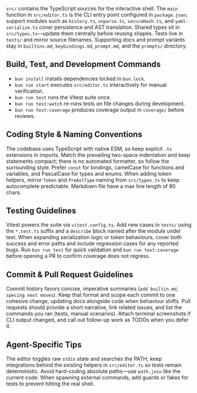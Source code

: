 
`src/` contains the TypeScript sources for the interactive shell. The `main`
function in `src/editor.ts` is the CLI entry point configured in `package.json`;
support modules such as `history.ts`, `unparse.ts`, `secureHash.ts`, and
`yaml-serialize.ts` cover persistence and AST translation. Shared types sit in
`src/types.ts`—update them centrally before reusing shapes. Tests live in
`tests/` and mirror source filenames. Supporting docs and prompt variants stay
in `builtins.md`, `keybindings.md`, `prompt.md`, and the `prompts/` directory.

## Build, Test, and Development Commands

- `bun install` installs dependencies locked in `bun.lock`.
- `bun run start` executes `src/editor.ts` interactively for manual
  verification.
- `bun run test` runs the Vitest suite once.
- `bun run test:watch` re-runs tests on file changes during development.
- `bun run test:coverage` produces coverage output in `coverage/` before
  reviews.

## Coding Style & Naming Conventions

The codebase uses TypeScript with native ESM, so keep explicit `.ts` extensions
in imports. Match the prevailing two-space indentation and keep statements
compact; there is no automated formatter, so follow the surrounding style.
Prefer `const` for bindings, camelCase for functions and variables, and
PascalCase for types and enums. When adding token helpers, mirror `Token` and
`PreAstType` naming from `src/types.ts` to keep autocomplete predictable.
Markdown file have a max line length of 80 chars.

## Testing Guidelines

Vitest powers the suite via `vitest.config.ts`. Add new cases in `tests/` using
the `*.test.ts` suffix and a `describe` block named after the module under test.
When expanding serialization logic or token behaviours, cover both success and
error paths and include regression cases for any reported bugs. Run `bun run
test` for quick validation and `bun run test:coverage` before opening a PR to
confirm coverage does not regress.

## Commit & Pull Request Guidelines

Commit history favors concise, imperative summaries (`add builtin.md`, `specing
next moves`). Keep that format and scope each commit to one cohesive change,
updating docs alongside code when behaviour shifts. Pull requests should provide
a short narrative, link related issues, and list the commands you ran (tests,
manual scenarios). Attach terminal screenshots if CLI output changed, and call
out follow-up work as TODOs when you defer it.

## Agent-Specific Tips

The editor toggles raw `stdin` state and searches the PATH; keep integrations
behind the existing helpers in `src/editor.ts` so tests remain deterministic.
Avoid hard-coding absolute paths—use `path.join` like the current code. When
spawning external commands, add guards or fakes for tests to prevent hitting the
real shell.
